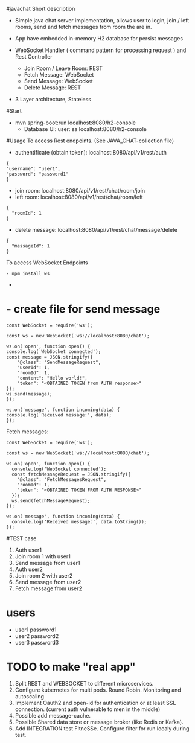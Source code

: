 #javachat
Short description

- Simple java chat server implementation, allows user to login, join / left rooms, send and fetch messages
  from room the are in.

- App have embedded in-memory H2 database for persist messages

- WebSocket Handler ( command pattern for processing request ) and Rest Controller
    - Join Room / Leave Room: REST
    - Fetch Message: WebSocket
    - Send Message: WebSocket
    - Delete Message: REST

- 3 Layer architecture, Stateless

#Start

- mvn spring-boot:run
  localhost:8080/h2-console
    - Database UI: user: sa <empty passsword>  localhost:8080/h2-console

#Usage
To access Rest endpoints. (See JAVA_CHAT-collection file)

- authentificate (obtain token): localhost:8080/api/v1/rest/auth

```
{
"username": "user1",
"password": "password1"
}
```

- join room: localhost:8080/api/v1/rest/chat/room/join
- left room: localhost:8080/api/v1/rest/chat/room/left

```
{
  "roomId": 1
}
```

- delete message: localhost:8080/api/v1/rest/chat/message/delete

```
{
  "messageId": 1
}
```

To access WebSocket Endpoints
```
- npm install ws
``` 
- 
# - create file for send message

```
const WebSocket = require('ws');

const ws = new WebSocket('ws://localhost:8080/chat');

ws.on('open', function open() {
console.log('WebSocket connected');
const message = JSON.stringify({
    "@class": "SendMessageRequest",
    "userId": 1,
    "roomId": 1,
    "content": "Hello world!",
    "token": "<OBTAINED TOKEN from AUTH response>"
});
ws.send(message);
});

ws.on('message', function incoming(data) {
console.log('Received message:', data);
});
```

Fetch messages:
```
const WebSocket = require('ws');

const ws = new WebSocket('ws://localhost:8080/chat');

ws.on('open', function open() {
  console.log('WebSocket connected');
  const fetchMessageRequest = JSON.stringify({
    "@class": "FetchMessagesRequest",
    "roomId": 1,
    "token": "<OBTAINED TOKEN FROM AUTH RESPONSE>"
  });
  ws.send(fetchMessageRequest);
});

ws.on('message', function incoming(data) {
  console.log('Received message:', data.toString());
});
```

#TEST case
1. Auth user1
2. Join room 1 with user1
3. Send message from user1
4. Auth user2
5. Join room 2 with user2
6. Send message from user2
7. Fetch message from user2


# users
- user1 password1 
- user2 password2 
- user3 password3


# TODO to make "real app"
1. Split REST and WEBSOCKET to different microservices.
2. Configure kubernetes for multi pods. Round Robin. Monitoring and autoscaling
3. Implement Oauth2 and open-id for authentication or at least SSL connection. (current auth vulnerable to men in the middle)
4. Possible add message-cache.
5. Possible Shared data store or message broker (like Redis or Kafka).
6. Add INTEGRATION test FitneSSe. Configure filter for run localy during test.